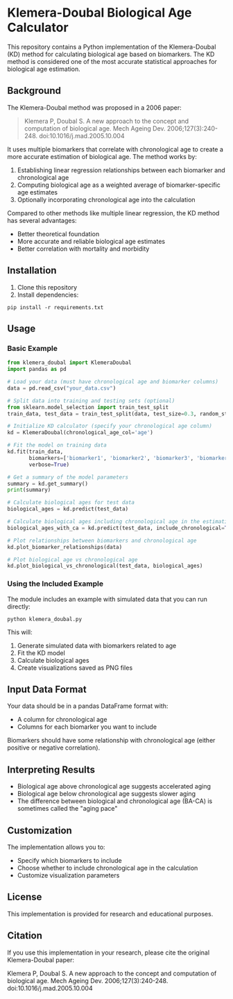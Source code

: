 # Klemera-Doubal Biological Age Calculator

This repository contains a Python implementation of the Klemera-Doubal (KD) method for calculating biological age based on biomarkers. The KD method is considered one of the most accurate statistical approaches for biological age estimation.

## Background

The Klemera-Doubal method was proposed in a 2006 paper:

> Klemera P, Doubal S. A new approach to the concept and computation of biological age. Mech Ageing Dev. 2006;127(3):240-248. doi:10.1016/j.mad.2005.10.004

It uses multiple biomarkers that correlate with chronological age to create a more accurate estimation of biological age. The method works by:

1. Establishing linear regression relationships between each biomarker and chronological age
2. Computing biological age as a weighted average of biomarker-specific age estimates
3. Optionally incorporating chronological age into the calculation 

Compared to other methods like multiple linear regression, the KD method has several advantages:
- Better theoretical foundation
- More accurate and reliable biological age estimates
- Better correlation with mortality and morbidity

## Installation

1. Clone this repository
2. Install dependencies:
```
pip install -r requirements.txt
```

## Usage

### Basic Example

```python
from klemera_doubal import KlemeraDoubal
import pandas as pd

# Load your data (must have chronological age and biomarker columns)
data = pd.read_csv("your_data.csv")

# Split data into training and testing sets (optional)
from sklearn.model_selection import train_test_split
train_data, test_data = train_test_split(data, test_size=0.3, random_state=42)

# Initialize KD calculator (specify your chronological age column)
kd = KlemeraDoubal(chronological_age_col='age')

# Fit the model on training data
kd.fit(train_data, 
       biomarkers=['biomarker1', 'biomarker2', 'biomarker3', 'biomarker4'],
       verbose=True)

# Get a summary of the model parameters
summary = kd.get_summary()
print(summary)

# Calculate biological ages for test data
biological_ages = kd.predict(test_data)

# Calculate biological ages including chronological age in the estimation
biological_ages_with_ca = kd.predict(test_data, include_chronological=True)

# Plot relationships between biomarkers and chronological age
kd.plot_biomarker_relationships(data)

# Plot biological age vs chronological age
kd.plot_biological_vs_chronological(test_data, biological_ages)
```

### Using the Included Example

The module includes an example with simulated data that you can run directly:

```
python klemera_doubal.py
```

This will:
1. Generate simulated data with biomarkers related to age
2. Fit the KD model
3. Calculate biological ages
4. Create visualizations saved as PNG files

## Input Data Format

Your data should be in a pandas DataFrame format with:
- A column for chronological age
- Columns for each biomarker you want to include

Biomarkers should have some relationship with chronological age (either positive or negative correlation).

## Interpreting Results

- Biological age above chronological age suggests accelerated aging
- Biological age below chronological age suggests slower aging
- The difference between biological and chronological age (BA-CA) is sometimes called the "aging pace"

## Customization

The implementation allows you to:
- Specify which biomarkers to include
- Choose whether to include chronological age in the calculation
- Customize visualization parameters

## License

This implementation is provided for research and educational purposes.

## Citation

If you use this implementation in your research, please cite the original Klemera-Doubal paper:

Klemera P, Doubal S. A new approach to the concept and computation of biological age. Mech Ageing Dev. 2006;127(3):240-248. doi:10.1016/j.mad.2005.10.004 